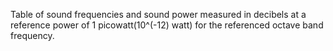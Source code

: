 Table of sound frequencies and sound power measured in decibels at a reference power of 1 picowatt(10\^(-12) watt) for the referenced octave band frequency.